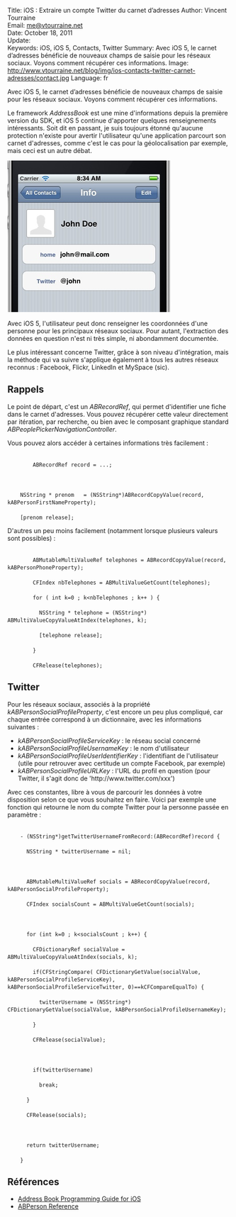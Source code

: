 Title:    iOS : Extraire un compte Twitter du carnet d’adresses
Author:   Vincent Tourraine  
Email:    me@vtourraine.net  
Date:     October 18, 2011  
Update:   
Keywords: iOS, iOS 5, Contacts, Twitter
Summary:  Avec iOS 5, le carnet d’adresses bénéficie de nouveaux champs de saisie pour les réseaux sociaux. Voyons comment récupérer ces informations.
Image:    http://www.vtourraine.net/blog/img/ios-contacts-twitter-carnet-adresses/contact.jpg
Language: fr

<p>Avec iOS 5, le carnet d’adresses bénéficie de nouveaux champs de saisie pour les réseaux sociaux. Voyons comment récupérer ces informations.</p>

<p>
	Le framework <em>AddressBook</em> est une mine d'informations depuis la première version du SDK, et iOS 5 continue d'apporter quelques renseignements intéressants. Soit dit en passant, je suis toujours étonné qu'aucune protection n'existe pour avertir l'utilisateur qu'une application parcourt son carnet d'adresses, comme c'est le cas pour la géolocalisation par exemple, mais ceci est un autre débat.
</p>
<div class="slideshow">
	<img src="img/ios-contacts-twitter-carnet-adresses/contact.jpg" alt="Contact" />
</div>
<p>
	Avec iOS 5, l'utilisateur peut donc renseigner les coordonnées d'une personne pour les principaux réseaux sociaux. Pour autant, l'extraction des données en question n'est ni très simple, ni abondamment documentée.
</p>
<p>
	Le plus intéressant concerne Twitter, grâce à son niveau d'intégration, mais la méthode qui va suivre s'applique également à tous les autres réseaux reconnus : Facebook, Flickr, LinkedIn et MySpace (sic). 
</p>
<h2>Rappels</h2>
<p>
	Le point de départ, c'est un <em>ABRecordRef</em>, qui permet d'identifier une fiche dans le carnet d'adresses. Vous pouvez récupérer cette valeur directement par itération, par recherche, ou bien avec le composant graphique standard <em>ABPeoplePickerNavigationController</em>.
</p>
<p>
	Vous pouvez alors accéder à certaines informations très facilement :
</p>
<code>
		ABRecordRef record = ...;<br/>
    <br/>
    NSString * prenom	= (NSString*)ABRecordCopyValue(record, kABPersonFirstNameProperty);<br/>
    [prenom release];
</code>
<p>
	D'autres un peu moins facilement (notamment lorsque plusieurs valeurs sont possibles) :
</p>
<code>
		ABMutableMultiValueRef telephones = ABRecordCopyValue(record, kABPersonPhoneProperty);<br/>
		CFIndex nbTelephones = ABMultiValueGetCount(telephones);<br/>
		for ( int k=0 ; k&lt;nbTelephones ; k++ ) {<br/>
		&nbsp;&nbsp;NSString * telephone = (NSString*) ABMultiValueCopyValueAtIndex(telephones, k);<br/>
		&nbsp;&nbsp;[telephone release];<br/>
		}<br/>
		CFRelease(telephones);
</code>
<h2>Twitter</h2>
<p>
	Pour les réseaux sociaux, associés à la propriété <em>kABPersonSocialProfileProperty</em>, c'est encore un peu plus compliqué, car chaque entrée correspond à un dictionnaire, avec les informations suivantes :
</p>
<ul>
	<li>
		<em>kABPersonSocialProfileServiceKey</em> : le réseau social concerné
	</li>
	<li>
		<em>kABPersonSocialProfileUsernameKey</em> : le nom d'utilisateur
	</li>
	<li>
		<em>kABPersonSocialProfileUserIdentifierKey</em> : l'identifiant de l'utilisateur (utile pour retrouver avec certitude un compte Facebook, par exemple)
	</li>
	<li>
		<em>kABPersonSocialProfileURLKey</em> : l'URL du profil en question (pour Twitter, il s'agit donc de 'http://www.twitter.com/xxx')
	</li>
</ul>
<p>
	Avec ces constantes, libre à vous de parcourir les données à votre disposition selon ce que vous souhaitez en faire. Voici par exemple une fonction qui retourne le nom du compte Twitter pour la personne passée en paramètre :
</p>
<code>
	- (NSString*)getTwitterUsernameFromRecord:(ABRecordRef)record {<br/>
	&nbsp;&nbsp;NSString * twitterUsername = nil;<br/>
	&nbsp;&nbsp;<br/>
	&nbsp;&nbsp;ABMutableMultiValueRef socials = ABRecordCopyValue(record, kABPersonSocialProfileProperty);<br/>
	&nbsp;&nbsp;CFIndex socialsCount = ABMultiValueGetCount(socials);<br/>
	<br/>
	&nbsp;&nbsp;for (int k=0 ; k&lt;socialsCount ; k++) {<br/>
	&nbsp;&nbsp;&nbsp;&nbsp;CFDictionaryRef socialValue = ABMultiValueCopyValueAtIndex(socials, k);<br/>
	&nbsp;&nbsp;&nbsp;&nbsp;if(CFStringCompare( CFDictionaryGetValue(socialValue, kABPersonSocialProfileServiceKey), kABPersonSocialProfileServiceTwitter, 0)==kCFCompareEqualTo) {<br/>
	&nbsp;&nbsp;&nbsp;&nbsp;&nbsp;&nbsp;twitterUsername = (NSString*) CFDictionaryGetValue(socialValue, kABPersonSocialProfileUsernameKey);<br/>
	&nbsp;&nbsp;&nbsp;&nbsp;}<br/>
	&nbsp;&nbsp;&nbsp;&nbsp;CFRelease(socialValue);<br/>
	        <br/>
	&nbsp;&nbsp;&nbsp;&nbsp;if(twitterUsername)<br/>
	&nbsp;&nbsp;&nbsp;&nbsp;&nbsp;&nbsp;break;<br/>
	&nbsp;&nbsp;}<br/>
	&nbsp;&nbsp;CFRelease(socials);<br/>
	    <br/>
	&nbsp;&nbsp;return twitterUsername;<br/>
	}
</code>
<h2>Références</h2>
<ul>
	<li>
		<a href="http://developer.apple.com/library/ios/#documentation/ContactData/Conceptual/AddressBookProgrammingGuideforiPhone/Introduction.html">Address Book Programming Guide for iOS</a>
	<li>
		<a href="http://developer.apple.com/library/ios/#documentation/AddressBook/Reference/ABPersonRef_iPhoneOS/Reference/reference.html">ABPerson Reference</a>
	</li>
</ul>